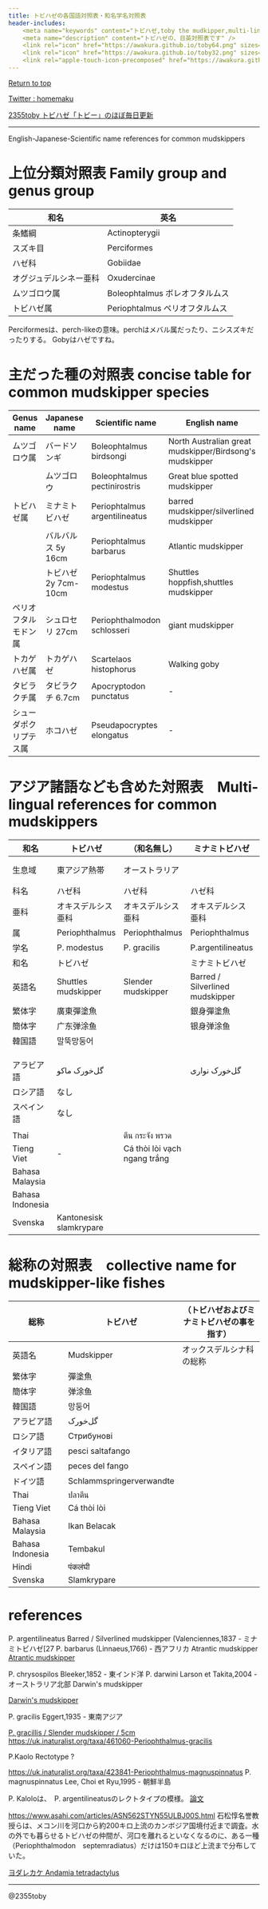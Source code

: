 ```yaml
---
title: トビハゼの各国語対照表・和名学名対照表　
header-includes:
	<meta name="keywords" content="トビハゼ,toby the mudkipper,multi-lingual" />
	<meta name="description" content="トビハゼの、日英対照表です" />
	<link rel="icon" href="https://awakura.github.io/toby64.png" sizes="64x64" type="image/png" /> 
	<link rel="icon" href="https://awakura.github.io/toby32.png" sizes="32x32" type="image/png" />  
	<link rel="apple-touch-icon-precomposed" href="https://awakura.github.io/toby150.png" />
---
```


[Return to top](https://awakura.github.io/)

[Twitter : homemaku](https://x.com/homemaku)

[2355toby トビハゼ「トビー」のほぼ毎日更新](https://www.youtube.com/channel/UCFq06QurrYT58m7wzqy1MZQ)

___

 English-Japanese-Scientific name references for common mudskippers

# 上位分類対照表 Family group and genus group

|和名|英名|
|----|----|
|条鰭綱|Actinopterygii|
|スズキ目|Perciformes|
|ハゼ科|Gobiidae|
|オグジュデルシネー亜科|Oxudercinae|
|ムツゴロウ属|Boleophtalmus ボレオフタルムス|
|トビハゼ属|Periophtalmus ペリオフタルムス|


Perciformesは、perch-likeの意味。perchはメバル属だったり、ニシスズキだったりする。
Gobyはハゼですね。

# 主だった種の対照表  concise table for common mudskipper species

|Genus name|Japanese name|Scientific name|English name	| Links |
|----|----|----|----|----|
|ムツゴロウ属|バードソンギ|Boleophtalmus birdsongi|North Australian great mudskipper/Birdsong's mudskipper|[wiki](https://en.wikipedia.org/wiki/Boleophthalmus_birdsongi)|
||ムツゴロウ  |Boleophtalmus pectinirostris|Great blue spotted mudskipper|[wiki](https://en.wikipedia.org/wiki/Boleophthalmus_pectinirostris)|
|トビハゼ属|ミナミトビハゼ     |Periophtalmus argentilineatus|barred mudskipper/silverlined mudskipper|[wiki](https://en.wikipedia.org/wiki/Barred_mudskipper)|
||バルバルス 5y 16cm	    |Periophtalmus barbarus|Atlantic mudskipper|[wiki](https://en.wikipedia.org/wiki/Atlantic_mudskipper)|
||トビハゼ  2y 7cm-10cm        |Periophtalmus modestus|Shuttles hoppfish,shuttles mudskipper|[wiki](https://en.wikipedia.org/wiki/Shuttles_hoppfish)|
|ペリオフタルモドン属|シュロセリ 27cm |Periophthalmodon schlosseri|giant mudskipper|[wiki](https://en.wikipedia.org/wiki/Giant_mudskipper)|
|トカゲハゼ属|トカゲハゼ         |Scartelaos histophorus|Walking goby|[fishbase](https://fishbase.mnhn.fr/summary/7487)|
|タビラクチ属|タビラクチ 6.7cm   |Apocryptodon punctatus|-|[fishbase](https://www.fishbase.se/Summary/SpeciesSummary.php?id=55511&lang=japanese)|
|シューダポクリプテス属|ホコハゼ  |Pseudapocryptes elongatus|-|[fishbase](https://www.fishbase.se/Summary/SpeciesSummary.php?id=8409&lang=japanese)|


# アジア諸語なども含めた対照表　Multi-lingual references for common mudskippers

|和名	|トビハゼ	|（和名無し）	|ミナミトビハゼ	|（和名無し）	|ムツゴロウ	|
|----|----|----|----|----|----|
|生息域	| 東アジア熱帯	|オーストラリア	|		|西アフリカ、西インド|		|
|科名	|ハゼ科		|ハゼ科		|ハゼ科		|ハゼ科		|ハゼ科		|
|亜科	|オキスデルシス亜科|オキスデルシス亜科|オキスデルシス亜科|オキスデルシス亜科|オキスデルシス亜科|
|属	|Periophthalmus	|Periophthalmus	|Periophthalmus	|Periophthalmus	|Boleophthalmus	|
|学名	|P. modestus	|P. gracilis	|P.argentilineatus|P.barubarus	|B.pectinirostris|
|和名	|トビハゼ	|   		|ミナミトビハゼ	|		|ムツゴロウ	|
|英語名	|Shuttles mudskipper|Slender mudskipper	|Barred / Silverlined mudskipper|Atlantic mudskipper|great blue spotted mudskipper|
|繁体字	|廣東彈塗魚	|		|銀身彈塗魚	|	|大彈塗魚		|
|簡体字	|广东弹涂鱼	|		|银身弹涂鱼	|	|大弹涂鱼		|
|韓国語	|말뚝망둥어	|		|		|	|짱뚱어		|
|	|		|		|		|	|		|
|	|		|		|		|	|		|
|	|		|		|		|	|		|
|アラビア語|گل‌خورک ماکو	|		|گل‌خورک نواری	|	|		|
|ロシア語|なし		|		|		|	|		|
|スペイン語|なし		|		|		|	|		|
|	|		|		|		|	|		|
|Thai	|		|ตีน กระจัง พรวด	|		|	|		|
|Tieng Viet|-		|Cá thòi lòi vạch ngang trắng|	|	|Cá nác hoa	|
|Bahasa Malaysia|	|   	     	|	    	|	|		|
|Bahasa Indonesia|	|   	     	|	    	|	|Tembakul totol biru|
|Svenska|Kantonesisk slamkrypare|	|		|	|		|



# 総称の対照表　collective name for mudskipper-like fishes

|総称	|トビハゼ|（トビハゼおよびミナミトビハゼの事を指す）|
|----|----|----|
|英語名	|Mudskipper|オックスデルシナ科の総称|
|繁体字	|彈塗魚	|	|
|簡体字	|弹涂鱼	|	|
|韓国語	|망둥어	|	|
|アラビア語|گل‌خورک |	|
|ロシア語|Стрибунові|	|
|イタリア語|pesci saltafango|		|
|スペイン語|peces del fango|		|
|ドイツ語|Schlammspringerverwandte|		|
|Thai	|ปลาตีน|	|
|Tieng Viet|Cá thòi lòi||
|Bahasa Malaysia|Ikan Belacak|		|
|Bahasa Indonesia|Tembakul|		|
|Hindi  |पंकलंघी	|	|
|Svenska|Slamkrypare|	|

# references


P. argentilineatus  Barred / Silverlined mudskipper   (Valenciennes,1837 - ミナミトビハゼ[27
P. barbarus (Linnaeus,1766) - 西アフリカ   Atrantic mudskipper
[Atrantic mudskipper](https://uk.inaturalist.org/taxa/67836-Periophthalmus-barbarus)


P. chrysospilos Bleeker,1852 - 東インド洋
P. darwini Larson et Takita,2004 - オーストラリア北部
Darwin's mudskipper

[Darwin's mudskipper](https://uk.inaturalist.org/taxa/530080-Periophthalmus-darwini)

P. gracilis Eggert,1935 - 東南アジア

[P. gracillis / Slender mudskipper / 5cm](https://fishesofaustralia.net.au/home/species/2257)
https://uk.inaturalist.org/taxa/461060-Periophthalmus-gracilis

P.Kaolo Rectotype ?

https://uk.inaturalist.org/taxa/423841-Periophthalmus-magnuspinnatus
P. magnuspinnatus Lee, Choi et Ryu,1995 - 朝鮮半島



P. Kaloloは、　P. argentilineatusのレクトタイプの模様。
[論文](https://www.researchgate.net/figure/Results-of-the-ML-analyses-of-the-different-P-argentilineatus-and-P-kalolo-clades-using_fig2_260042765)


https://www.asahi.com/articles/ASN562STYN55ULBJ00S.html
石松惇名誉教授らは、メコン川を河口から約200キロ上流のカンボジア国境付近まで調査。水の外でも暮らせるトビハゼの仲間が、河口を離れるといなくなるのに、ある一種（Periophthalmodon　septemradiatus）だけは150キロほど上流まで分布していた。

[ヨダレカケ Andamia tetradactylus](https://en.wikipedia.org/wiki/Andamia_tetradactylus)


---

@2355toby



